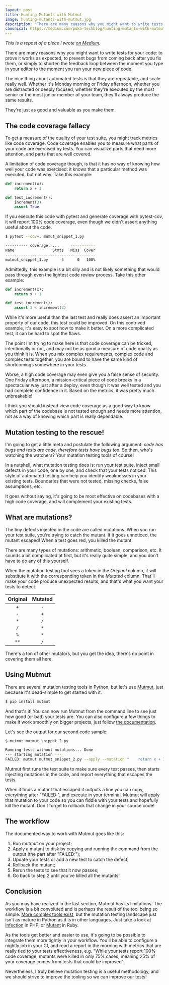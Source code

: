 ```yaml
---
layout: post
title: Hunting Mutants with Mutmut
image: hunting-mutants-with-mutmut.jpg
description: "There are many reasons why you might want to write tests for your code: to prove it works as expected, to prevent bugs from coming back..."
canonical: https://medium.com/poka-techblog/hunting-mutants-with-mutmut-5f575b625598
---
```


_This is a repost of a piece I wrote [on Medium](https://medium.com/poka-techblog/hunting-mutants-with-mutmut-5f575b625598)._

There are many reasons why you might want to write tests for your code: to prove it works as expected, to prevent bugs from coming back after you fix them, or simply to shorten the feedback loop between the moment you type in your editor to the moment you run your new piece of code.

The nice thing about automated tests is that they are repeatable, and scale really well. Whether it's Monday morning or Friday afternoon, whether you are distracted or deeply focused, whether they're executed by the most senior or the most junior member of your team, they'll always produce the same results.

They're just as good and valuable as you make them.


## The code coverage fallacy

To get a measure of the quality of your test suite, you might track metrics like code coverage. Code coverage enables you to measure what parts of your code are exercised by tests. You can visualize parts that need more attention, and parts that are well covered.

A limitation of code coverage though, is that it has no way of knowing how well your code was exercised: it knows that a particular method was executed, but not why. Take this example:

```python
def increment(x):
    return x + 1

def test_increment():
    increment(3)
    assert True
```

If you execute this code with pytest and generate coverage with pytest-cov, it will report 100% code coverage, even though we didn't assert anything useful about the code.

```bash
$ pytest --cov=. mumut_snippet_1.py

---------- coverage: ...     -----------
Name                 Stmts   Miss  Cover
----------------------------------------
mutmut_snippet_1.py      5      0   100%
```

Admittedly, this example is a bit silly and is not likely something that would pass through even the lightest code review process. Take this other example:

```python
def increment(x):
    return x + 1

def test_increment():
    assert 3 < increment(3)
```

While it's more useful than the last test and really does assert an important property of our code, this test could be improved. On this contrived example, it's easy to spot how to make it better. On a more complicated test, it can be hard to spot the flaws.

The point I'm trying to make here is that code coverage can be tricked, intentionally or not, and may not be as good a measure of code quality as you think it is. When you mix complex requirements, complex code and complex tests together, you are bound to have the same kind of shortcomings somewhere in your tests.

Worse, a high code coverage may even give you a false sense of security. One Friday afternoon, a mission-critical piece of code breaks in a spectacular way just after a deploy, even though it was well tested and you had complete confidence in it. Based on the metrics, it was pretty much unbreakable!

I think you should instead view code coverage as a good way to know which part of the codebase is not tested enough and needs more attention, not as a way of knowing which part is really dependable.


## Mutation testing to the rescue!

I'm going to get a little meta and postulate the following argument: _code has bugs and tests are code, therefore tests have bugs too_. So then, who's watching the watchers? Your mutation testing tools of course!

In a nutshell, what mutation testing does is: run your test suite, inject small defects in your code, one by one, and check that your tests noticed. This style of automated testing can help you identify weaknesses in your existing tests. Boundaries that were not tested, missing checks, false assumptions, etc.

It goes without saying, it's going to be most effective on codebases with a high code coverage, and will complement your existing tests.


## What are mutations?

The tiny defects injected in the code are called mutations. When you run your test suite, you're trying to catch the mutant. If it goes unnoticed, the mutant escaped! When a test goes red, you killed the mutant.

There are many types of mutations: arithmetic, boolean, comparison, etc. It sounds a bit complicated at first, but it's really quite simple, and you don't have to do any of this yourself.

When the mutation testing tool sees a token in the _Original_ column, it will substitute it with the corresponding token in the _Mutated_ column. That'll make your code produce unexpected results, and that's what you want your tests to detect.

| Original | Mutated |
| :------: | :-----: |
| `+` | `-` |
| `-` | `+` |
| `*` | `/` |
| `/` | `*` |
| `%` | `*` |
| `**` | `/` |

There's a ton of other mutators, but you get the idea, there's no point in covering them all here.


## Using Mutmut

There are several mutation testing tools in Python, but let's use [Mutmut](https://pypi.org/project/mutmut/), just because it's dead-simple to get started with it.

```bash
$ pip install mutmut
```

And that's it! You can now run Mutmut from the command line to see just how good (or bad) your tests are. You can also configure a few things to make it work smoothly on bigger projects, just follow [the documentation](https://mutmut.readthedocs.io/).

Let's see the output for our second code sample:

```bash
$ mutmut mutmut_snippet_2.py

Running tests without mutations... Done
--- starting mutation ---
FAILED: mutmut mutmut_snippet_2.py --apply --mutation "    return x + 1⤑1"
```

Mutmut first runs the test suite to make sure every test passes, then starts injecting mutations in the code, and report everything that escapes the tests.

When it finds a mutant that escaped it outputs a line you can copy, everything after "FAILED:", and execute in your terminal. Mutmut will apply that mutation to your code so you can fiddle with your tests and hopefully kill the mutant. Don't forget to rollback that change in your source code!


## The workflow

The documented way to work with Mutmut goes like this:

1. Run mutmut on your project;
1. Apply a mutant to disk by copying and running the command from the output (the part after "FAILED:");
1. Update your tests or add a new test to catch the defect;
1. Rollback the mutant;
1. Rerun the tests to see that it now passes;
1. Go back to step 2 until you've killed all the mutants!


## Conclusion

As you may have realized in the last section, Mutmut has its limitations. The workflow is a bit convoluted and is perhaps the result of the tool being so simple. [More complex tools exist](https://github.com/sixty-north/cosmic-ray), but the mutation testing landscape just isn't as mature in Python as it is in other languages. Just take a look at [Infection](https://infection.github.io/guide/) in PHP, or [Mutant](https://github.com/mbj/mutant) in Ruby.

As the tools get better and easier to use, it's going to be possible to integrate them more tightly in your workflow. You'll be able to configure a nightly job in your CI, and read a report in the morning with metrics that are really tied to your tests effectiveness, e.g. "While your tests report 100% code coverage, mutants were killed in only 75% cases, meaning 25% of your coverage comes from tests that could be improved".

Nevertheless, I truly believe mutation testing is a useful methodology, and we should strive to improve the tooling so we can improve our tests!
